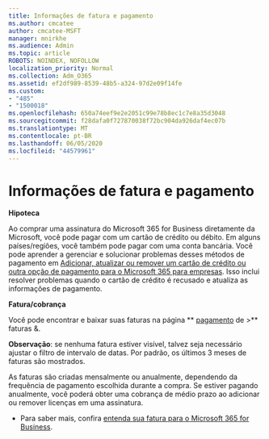 ```yaml
---
title: Informações de fatura e pagamento
ms.author: cmcatee
author: cmcatee-MSFT
manager: mnirkhe
ms.audience: Admin
ms.topic: article
ROBOTS: NOINDEX, NOFOLLOW
localization_priority: Normal
ms.collection: Adm_O365
ms.assetid: ef2df989-8539-48b5-a324-97d2e09f14fe
ms.custom:
- "485"
- "1500018"
ms.openlocfilehash: 650a74eef9e2e2051c99e78b8ec1c7e8a35d3048
ms.sourcegitcommit: f28dafa0f727870038f72bc904da926daf4ec07b
ms.translationtype: MT
ms.contentlocale: pt-BR
ms.lasthandoff: 06/05/2020
ms.locfileid: "44579961"
---
```

# <a name="invoice-and-payment-information"></a>Informações de fatura e pagamento

**Hipoteca**

Ao comprar uma assinatura do Microsoft 365 for Business diretamente da Microsoft, você pode pagar com um cartão de crédito ou débito.  Em alguns países/regiões, você também pode pagar com uma conta bancária.  Você pode aprender a gerenciar e solucionar problemas desses métodos de pagamento em [Adicionar, atualizar ou remover um cartão de crédito ou outra opção de pagamento para o Microsoft 365 para empresas](https://go.microsoft.com/fwlink/?linkid=2118133).  Isso inclui resolver problemas quando o cartão de crédito é recusado e atualiza as informações de pagamento.

**Fatura/cobrança**

Você pode encontrar e baixar suas faturas na página ** [pagamento](https://go.microsoft.com/fwlink/p/?linkid=848039) de >** faturas &.  

**Observação**: se nenhuma fatura estiver visível, talvez seja necessário ajustar o filtro de intervalo de datas.  Por padrão, os últimos 3 meses de faturas são mostrados.

As faturas são criadas mensalmente ou anualmente, dependendo da frequência de pagamento escolhida durante a compra.  Se estiver pagando anualmente, você poderá obter uma cobrança de médio prazo ao adicionar ou remover licenças em uma assinatura.
 
- Para saber mais, confira [entenda sua fatura para o Microsoft 365 for Business](https://go.microsoft.com/fwlink/?linkid=2119101).

